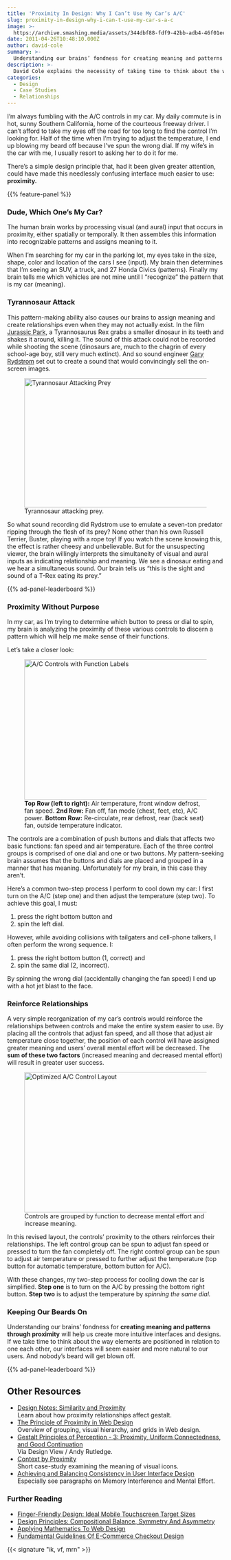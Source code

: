 ```yaml
---
title: 'Proximity In Design: Why I Can’t Use My Car’s A/C'
slug: proximity-in-design-why-i-can-t-use-my-car-s-a-c
image: >-
  https://archive.smashing.media/assets/344dbf88-fdf9-42bb-adb4-46f01eedd629/ca505f2d-8439-4319-adfd-4556d4a70dea/auto-on-off-illu.jpg
date: 2011-04-26T10:48:10.000Z
author: david-cole
summary: >-
  Understanding our brains’ fondness for creating meaning and patterns through proximity helps us create more intuitive interfaces and designs. If we take time to think about the way elements are positioned in relation to one each other, our interfaces will seem easier and more natural to our users.
description: >-
  David Cole explains the necessity of taking time to think about the way elements are positioned in relation to one each other, to get easier-to-use interfaces.
categories:
  - Design
  - Case Studies
  - Relationships
---
```


I’m always fumbling with the A/C controls in my car. My daily commute is in hot, sunny Southern California, home of the courteous freeway driver. I can’t afford to take my eyes off the road for too long to find the control I’m looking for. Half of the time when I’m trying to adjust the temperature, I end up blowing my beard off because I’ve spun the wrong dial. If my wife’s in the car with me, I usually resort to asking her to do it for me.

There’s a simple design principle that, had it been given greater attention, could have made this needlessly confusing interface much easier to use: **proximity.**

{{% feature-panel %}}

### Dude, Which One’s My Car?

The human brain works by processing visual (and aural) input that occurs in proximity, either spatially or temporally. It then assembles this information into recognizable patterns and assigns meaning to it.

When I’m searching for my car in the parking lot, my eyes take in the size, shape, color and location of the cars I see (input). My brain then determines that I’m seeing an SUV, a truck, and 27 Honda Civics (patterns). Finally my brain tells me which vehicles are not mine until I “recognize” the pattern that is my car (meaning).

### Tyrannosaur Attack

This pattern-making ability also causes our brains to assign meaning and create relationships even when they may not actually exist. In the film <a href="https://www.imdb.com/title/tt0107290/">Jurassic Park</a>, a Tyrannosaurus Rex grabs a smaller dinosaur in its teeth and shakes it around, killing it. The sound of this attack could not be recorded while shooting the scene (dinosaurs are, much to the chagrin of every school-age boy, still very much extinct). And so sound engineer <a href="https://en.wikipedia.org/wiki/Gary_Rydstrom">Gary Rydstrom</a> set out to create a sound that would convincingly sell the on-screen images.

<figure><a href="https://jurassicpark.wikia.com/wiki/File:Tyrannosaurus_Eating.JPG"><img loading="lazy" decoding="async" src="https://archive.smashing.media/assets/344dbf88-fdf9-42bb-adb4-46f01eedd629/c6237654-ed55-4055-aa58-cc0f18f58b6d/t-rex.jpg" alt="Tyrannosaur Attacking Prey" width="550" height="300" /></a><figcaption>Tyrannosaur attacking prey.</figcaption></figure>

So what sound recording did Rydstrom use to emulate a seven-ton predator ripping through the flesh of its prey? None other than his own Russell Terrier, Buster, playing with a rope toy! If you watch the scene knowing this, the effect is rather cheesy and unbelievable. But for the unsuspecting viewer, the brain willingly interprets the simultaneity of visual and aural inputs as indicating relationship and meaning. We see a dinosaur eating and we hear a simultaneous sound. Our brain tells us “this is the sight and sound of a T-Rex eating its prey.”

{{% ad-panel-leaderboard %}}

### Proximity Without Purpose

In my car, as I’m trying to determine which button to press or dial to spin, my brain is analyzing the proximity of these various controls to discern a pattern which will help me make sense of their functions.

Let’s take a closer look:

<figure><a href="https://archive.smashing.media/assets/344dbf88-fdf9-42bb-adb4-46f01eedd629/6fafbfc0-2b34-4f4d-a4cd-07294dd2b28b/labels.jpg"><img class="98369 alignnone" title="A/C Controls with Function Labels" src="https://archive.smashing.media/assets/344dbf88-fdf9-42bb-adb4-46f01eedd629/6fafbfc0-2b34-4f4d-a4cd-07294dd2b28b/labels.jpg" alt="A/C Controls with Function Labels" width="550" height="326" /></a><figcaption><strong>Top Row (left to right):</strong> Air temperature, front window defrost, fan speed. <strong>2nd Row:</strong> Fan off, fan mode (chest, feet, etc), A/C power. <strong>Bottom Row:</strong> Re-circulate, rear defrost, rear (back seat) fan, outside temperature indicator.</figcaption></figure>

The controls are a combination of push buttons and dials that affects two basic functions: fan speed and air temperature. Each of the three control groups is comprised of one dial and one or two buttons. My pattern-seeking brain assumes that the buttons and dials are placed and grouped in a manner that has meaning. Unfortunately for my brain, in this case they aren’t.

Here’s a common two-step process I perform to cool down my car: I first turn on the A/C (step one) and then adjust the temperature (step two). To achieve this goal, I must:

1.  press the right bottom button and
2.  spin the left dial.

However, while avoiding collisions with tailgaters and cell-phone talkers, I often perform the wrong sequence. I:

1.  press the right bottom button (1, correct) and
2.  spin the same dial (2, incorrect).

By spinning the wrong dial (accidentally changing the fan speed) I end up with a hot jet blast to the face.

### Reinforce Relationships

A very simple reorganization of my car’s controls would reinforce the relationships between controls and make the entire system easier to use. By placing all the controls that adjust fan speed, and all those that adjust air temperature close together, the position of each control will have assigned greater meaning and users’ overall mental effort will be decreased. The **sum of these two factors** (increased meaning and decreased mental effort) will result in greater user success.

<figure><a href="https://archive.smashing.media/assets/344dbf88-fdf9-42bb-adb4-46f01eedd629/317aaa1c-4502-4323-80ce-a7afc649b76e/optimized.jpg"><img class="98370 alignnone" title="Optimized A/C Control Layout" src="https://archive.smashing.media/assets/344dbf88-fdf9-42bb-adb4-46f01eedd629/317aaa1c-4502-4323-80ce-a7afc649b76e/optimized.jpg" alt="Optimized A/C Control Layout" width="550" height="326" /></a><figcaption>Controls are grouped by function to decrease mental effort and increase meaning.</figcaption></figure>

In this revised layout, the controls’ proximity to the others reinforces their relationships. The left control group can be spun to adjust fan speed or pressed to turn the fan completely off. The right control group can be spun to adjust air temperature or pressed to further adjust the temperature (top button for automatic temperature, bottom button for A/C).

With these changes, my two-step process for cooling down the car is simplified. **Step one** is to turn on the A/C by pressing the bottom right button. **Step two** is to adjust the temperature by *spinning the same dial.*

### Keeping Our Beards On

Understanding our brains’ fondness for **creating meaning and patterns through proximity** will help us create more intuitive interfaces and designs. If we take time to think about the way elements are positioned in relation to one each other, our interfaces will seem easier and more natural to our users. And nobody’s beard will get blown off.

{{% ad-panel-leaderboard %}}

## Other Resources

*   [Design Notes: Similarity and Proximity](https://daphne.palomar.edu/design/simnprox.html)<br>
 Learn about how proximity relationships affect gestalt.
*   [The Principle of Proximity in Web Design](https://www.webdesignerdepot.com/2010/01/the-principle-of-proximity-in-web-design/)<br>
 Overview of grouping, visual hierarchy, and grids in Web design.
*   [Gestalt Principles of Perception - 3: Proximity, Uniform Connectedness, and Good Continuation](https://www.andyrutledge.com/gestalt-principles-3.php)<br>
 Via Design View / Andy Rutledge.
*   [Context by Proximity](https://buildinternet.com/2010/11/context-by-proximity/)<br>
 Short case-study examining the meaning of visual icons.
*   [Achieving and Balancing Consistency in User Interface Design](https://www.uxmatters.com/mt/archives/2010/07/achieving-and-balancing-consistency-in-user-interface-design.php)<br>
 Especially see paragraphs on Memory Interference and Mental Effort.

### Further Reading

*   [Finger-Friendly Design: Ideal Mobile Touchscreen Target Sizes](https://www.smashingmagazine.com/2012/02/finger-friendly-design-ideal-mobile-touchscreen-target-sizes/)
*   [Design Principles: Compositional Balance, Symmetry And Asymmetry](https://www.smashingmagazine.com/2015/06/design-principles-compositional-balance-symmetry-asymmetry/)
*   [Applying Mathematics To Web Design](https://www.smashingmagazine.com/2010/02/applying-mathematics-to-web-design/)
*   [Fundamental Guidelines Of E-Commerce Checkout Design](https://www.smashingmagazine.com/2011/04/fundamental-guidelines-of-e-commerce-checkout-design/)

{{< signature "ik, vf, mrn" >}}
